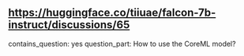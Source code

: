 ## https://huggingface.co/tiiuae/falcon-7b-instruct/discussions/65

contains_question: yes
question_part: How to use the CoreML model?